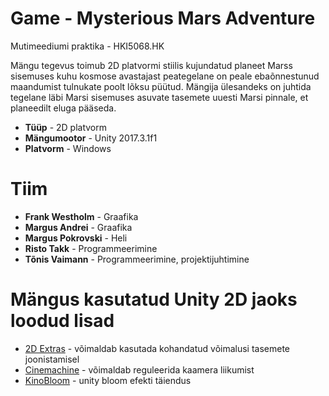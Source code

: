 # Game - Mysterious Mars Adventure
Mutimeediumi praktika - HKI5068.HK

Mängu tegevus toimub 2D platvormi stiilis kujundatud planeet Marss sisemuses kuhu kosmose avastajast peategelane on peale ebaõnnestunud maandumist tulnukate poolt lõksu püütud. Mängija ülesandeks on juhtida tegelane läbi Marsi sisemuses asuvate tasemete uuesti Marsi pinnale, et planeedilt eluga pääseda.

* **Tüüp** - 2D platvorm
* **Mängumootor** - Unity 2017.3.1f1
* **Platvorm** - Windows

# Tiim
* **Frank Westholm**   - Graafika
* **Margus Andrei**    - Graafika
* **Margus Pokrovski** - Heli
* **Risto Takk**       - Programmeerimine
* **Tõnis Vaimann**    - Programmeerimine, projektijuhtimine

# Mängus kasutatud Unity 2D jaoks loodud lisad
 - [2D Extras](https://github.com/Unity-Technologies/2d-extras) - võimaldab kasutada kohandatud võimalusi tasemete joonistamisel 
 - [Cinemachine](https://assetstore.unity.com/packages/essentials/cinemachine-79898) - võimaldab reguleerida kaamera liikumist
 - [KinoBloom](https://github.com/keijiro/KinoBloom) - unity bloom efekti täiendus
